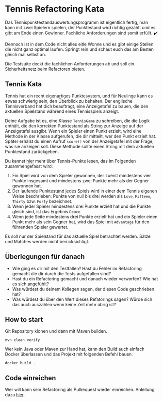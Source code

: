 # Tennis Refactoring Kata

Das Tennispunktestandauswertungsprogramm ist eigentlich fertig, man kann mit zwei Spielern spielen, der Punktestand wird richtig gezählt und es gibt am Ende einen Gewinner. Fachliche Anforderungen sind somit erfüllt. ✔️

Dennoch ist in dem Code nicht alles eitle Wonne und es gibt einige Stellen die nicht ganz optimal laufen. Springt rein und schaut euch das am Besten gleich mal selbst an.

Die Testsuite deckt die fachlichen Anforderungen ab und soll ein Sicherheitsnetz beim Refactoren bieten.

## Tennis Kata

Tennis hat ein recht eigenartiges Punktesystem, und für Neulinge kann es etwas schwierig sein, den Überblick zu behalten. Der englische Tennisverband hat dich beauftragt, eine Anzeigetafel zu bauen, die den aktuellen Spielstand während eines Tennisspiels anzeigt. 

Deine Aufgabe ist es, eine Klasse `TennisGame` zu schreiben, die die Logik enthält, die den korrekten Punktestand als String zur Anzeige auf der Anzeigetafel ausgibt. Wenn ein Spieler einen Punkt erzielt, wird eine Methode in der Klasse aufgerufen, die dir mitteilt, wer den Punkt erzielt hat. Später erhälst du einen Aufruf `score()` von der Anzeigetafel mit der Frage, was sie anzeigen soll. Diese Methode sollte einen String mit dem aktuellen Punktestand zurückgeben.

Du kannst [hier](http://en.wikipedia.org/wiki/Tennis#Scoring) mehr über Tennis-Punkte lesen, das im Folgenden zusammengefasst wird:

1. Ein Spiel wird von dem Spieler gewonnen, der zuerst mindestens vier Punkte insgesamt und mindestens zwei Punkte mehr als der Gegner gewonnen hat.
2. Der laufende Punktestand jedes Spiels wird in einer dem Tennis eigenen Weise beschrieben: Punkte von null bis drei werden als `Love`, `Fifteen`, `Thirty` bzw. `Forty` bezeichnet.
3. Wenn jeder Spieler mindestens drei Punkte erzielt hat und die Punkte gleich sind, ist das Ergebnis `Deuce`.
4. Wenn jede Seite mindestens drei Punkte erzielt hat und ein Spieler einen Punkt mehr als sein Gegner hat, wird das Spiel mit `Advantage` für den führenden Spieler gewertet.

Es soll nur der Spielstand für das aktuelle Spiel betrachtet werden. Sätze und Matches werden nicht berücksichtigt.


## Überlegungen für danach

* Wie ging es dir mit den Testfällen? Hast du Fehler im Refactoring gemacht die dir durch die Tests aufgefallen sind?
* Hast du ein Refactoring gemacht und danach wieder verworfen? Wie hat es sich angefühlt?
* Was würdest du deinem Kollegen sagen, der diesen Code geschrieben hat?
* Was würdest du über den Wert dieses Refatorings sagen? Würde sich das auch auszahlen wenn keine Zeit mehr übrig ist?


## How to start

Git Repository klonen und dann mit Maven builden.

```
mvn clean verify
```

Wer kein Java oder Maven zur Hand hat, kann den Build auch einfach Docker überlassen und das Projekt mit folgenden Befehl bauen: 

```
docker build .
```

## Code einreichen

Wer will kann sein Refactoring als Pullrequest wieder einreichen. Anleitung dazu [hier](https://github.com/firstcontributions/first-contributions).

